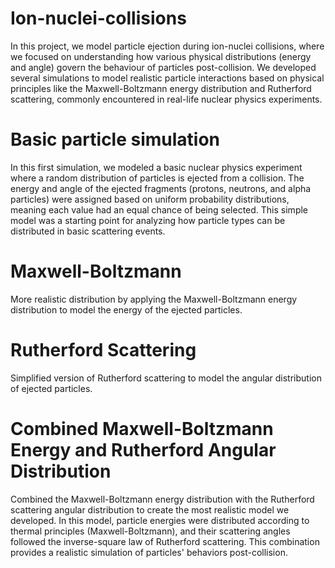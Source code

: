 # Ion-nuclei-collisions

In this project, we model particle ejection during ion-nuclei collisions, where we focused on understanding how various physical distributions (energy and angle) govern the behaviour of particles post-collision. We developed several simulations to model realistic particle interactions based on physical principles like the Maxwell-Boltzmann energy distribution and Rutherford scattering, commonly encountered in real-life nuclear physics experiments.

# Basic particle simulation

In this first simulation, we modeled a basic nuclear physics experiment where a random distribution of particles is ejected from a collision. The energy and angle of the ejected fragments (protons, neutrons, and alpha particles) were assigned based on uniform probability distributions, meaning each value had an equal chance of being selected. This simple model was a starting point for analyzing how particle types can be distributed in basic scattering events.

# Maxwell-Boltzmann 

More realistic distribution by applying the Maxwell-Boltzmann energy distribution to model the energy of the ejected particles.

# Rutherford Scattering

Simplified version of Rutherford scattering to model the angular distribution of ejected particles.

# Combined Maxwell-Boltzmann Energy and Rutherford Angular Distribution

Combined the Maxwell-Boltzmann energy distribution with the Rutherford scattering angular distribution to create the most realistic model we developed. In this model, particle energies were distributed according to thermal principles (Maxwell-Boltzmann), and their scattering angles followed the inverse-square law of Rutherford scattering. This combination provides a realistic simulation of particles' behaviors post-collision.
